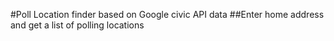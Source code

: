 #Poll Location finder based on Google civic API data
##Enter home address and get a list of polling locations
